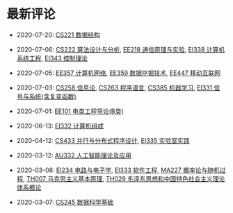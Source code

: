 # 最新评论

- 2020-07-20: [CS221 数据结构](/courses/grade-2/CS221)

- 2020-07-06: [CS222 算法设计与分析](/courses/grade-3/CS222), [EE218 通信原理与实验](/courses/grade-3/EE218), [EI338 计算机系统工程](/courses/grade-3/EI338), [EI343 控制理论](/courses/grade-3/EI343)

- 2020-07-05: [EE357 计算机网络](/courses/grade-3/EE357), [EE359 数据挖掘技术](/courses/grade-3/EE359), [EE447 移动互联网](/courses/grade-3/EE447)

- 2020-07-03: [CS258 信息论](/courses/grade-2/CS258), [CS263 程序语言](/courses/grade-2/CS263), [CS385 机器学习](/courses/grade-3/CS385), [EI331 信号与系统(含复变函数)](/courses/grade-2/EI331)

- 2020-07-01: [EE101 电类工程导论(B类)](/courses/grade-1/EE101)

- 2020-06-13: [EI332 计算机组成](/courses/grade-2/EI332)

- 2020-04-12: [CS433 并行与分布式程序设计](/courses/grade-4/CS433), [EI335 实验室实践](/courses/grade-2/EI335)

- 2020-03-12: [AU332 人工智能理论及应用](/courses/grade-3/AU332)

- 2020-03-08: [EI234 电路与电子学](/courses/grade-2/EI234), [EI333 软件工程](/courses/grade-2/EI333), [MA227 概率论与随机过程](/courses/grade-2/MA227), [TH007 马克思主义基本原理](/courses/grade-2/TH007), [TH029 毛泽东思想和中国特色社会主义理论体系概论](/courses/grade-2/TH029)

- 2020-03-07: [CS245 数据科学基础](/courses/grade-3/CS245)

